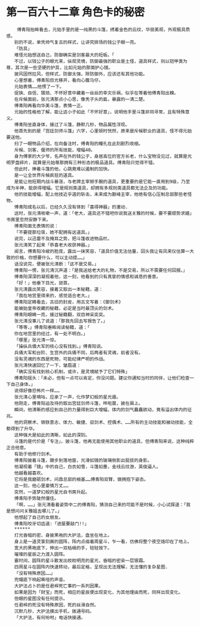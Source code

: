 # 第一百六十二章 角色卡的秘密
        傅青阳抬眸看去，元始手里的是一纯黑的斗篷，绣着金色的云纹，华丽美观，外观极具质感。
       别的不说，单凭帅气复古的样式，让讲究排场的钱公子眼一亮。
       「防具」
       难怪元始想送自己，防御确实是剑客最大的短板。「
       不过，以钱公子的眼光来，纵观灵境，防御最强的职业是土怪，道具样式，则以铠甲类为尊，其次是一些坚硬的护具，比如元始的那面护心镜。
       披风固然拉风，但样式，防御太强，除防御外，应该还有其他功能。
       心里想着，傅青阳目光移开，看向心腹马仔。
       元始表情……他愣了一下。
       促狭、自信、猥琐、不怀好意中藏着一丝丝的幸灾乐祸，似乎在等着他傅青阳出糗。
       在斥候面前，张元清那点小心思，像秃子头的虱，暴露的一清二楚。
       傅青阳再看向华美斗篷，表情一正。
       元始的性格他了解，能让这小子如此「不怀好意」，说明他手里斗篷非同寻常，且有特殊意义。
       傅青阳坐直身体，接过了斗篷，静默几秒，物品属性浮现。
       他首先到的是「宫廷剑师斗篷」六字，心里顿时恍然，原来是斥候职业的道具，怪不得元始要送他。
       扫了一眼物品介绍，在向备注时，傅青阳的瞳孔在此刻剧烈收缩。
       斥候、剑客、偃师的所有技能，增幅40。
       身为傅家的大少爷，名声在外的钱公子，身居高位的官方长老，什么宝物没见过，就算是光明罗盘碎片，就算是元始尊那拥有三种形态的极品道具。傅青阳只觉得不错。
       但此时，捧着斗篷的他，心跳竟难以遏制的加快。
       是一让全世界斥候疯狂的道具。
       是能让他短期内战斗暴涨，与老牌主宰掰手腕的道具，更重要的是它能一直用到9级，乃至成为半神，能获得增幅。它是规则类道具，却拥有多规则类道具都无法企及的功能。
       他的技能增幅，配上他技近乎道的斩击，未来成为巅峰主宰，他绝有信心压制总部那些老怪物。
       傅青阳成名以后，已经久久没有体到「喜得神器」的激动.
       这时，张元清咳嗽一声，道：「老大，道具还不错吧你说我送关雅的时候，要不要顺势求婚」书房里忽然安静下来。
       傅青阳面无表情的说：
       「不要提那垃圾，她不配拥有这道具。」
       说完，以迅雷不及掩耳之势，把斗篷收进物品栏。
       张元清笑了起来「恭喜老大收获神器。」
       闻言，傅青阳冷峻的脸庞，露出一抹笑容，「道具价值无法估量，回头我让有凤来仪估算一大致的价格，你想要什么，可以主动提……」
       话没说完，便被张元清断：「这不是交易。」
       傅青阳一愣，张元清沉声道：「是我送给老大的礼物，不是交易，所以不需要任何回报。」
       傅青阳深深的凝视着他，这一刻，他看到的只有真挚的情感和诚恳的善意。
       「好！」他垂下目光，颔首。
       张元清露出笑容，接着又取出一本秘籍，道：
       「我在地宫里得来的，感觉适合老大。」
       傅青阳定睛看去，古旧的封皮，用古文写着：《御剑术》
       能被始皇帝收藏的秘籍，必定是当时最顶尖的剑术。
       傅青阳眼睛一亮，接过秘籍翻，双目神采奕奕。
       张元清没事儿了说道：「那我先回去写报告了。」
       「等等，」傅青阳垂眸阅读秘籍，道：「
       你在地宫里的经过，有一处不明白。」
       「哪里」张元清一惊。
       「操纵兵俑大军的核心没有找到。」傅青阳说。
       兵俑大军和台阶、生宫外的兵俑不同，后两者有灵魂，前者没有。
       没有灵魂的东西是死物，可能纪律严明的作战。
       张元清快速回忆了一下，皱眉道：
       「确实没有找到核心机制，或许，是灵境赋予了它们特殊」
       傅青阳摇头：「未必，但有一点可以肯定，你没问题。建议你通知当时的同伴，让他们检查一下自己身体。」
       说得好像恐怖片一样……
       张元清心里嘀咕，应承了一声，化作梦幻般的星光遁。
       他刚走，傅青阳迫及待的取出宫廷剑师斗篷，哗啦展，披在肩上。
       瞬间，他清晰的感应到自己的力量得到巨大增幅，体内的剑气蠢蠢欲动，竟有溢出体内的征兆。
       他的洞察术、钢铁意志、体力、敏捷、驭剑术、控偶术、……所有的主动技能和被动技能，全都得到了升华。
       这种强大是如此的清晰，如此的深刻。
       斗篷的是代价是「专注」，披斗篷，他再无能使用其他职业的道具，但傅青阳来说，这种纯粹正合他意。
       有助于他修行剑术。
       傅青阳披着斗篷，踱步到落地窗，光滑如镜的玻璃倒影出挺拔的身影。
       他凝视着「镜」中的自己，白衣如雪，斗篷如墨，金线云纹游，英俊逼人。
       他越看越喜欢。
       它将是我磨砺剑术，问鼎总部的根基……傅青阳双臂，做拥抱下姿态。
       这一刻，他心里豪情万丈……
       突然，一道梦幻般的星光自书房升起。
       傅青阳手势陡然僵住。
       「啊，……」张元清看着姿势中二的傅青阳，猜测自己来的可能不是时候，小心试探道：「我是想问问关雅姐去哪儿了。」
       他想起了自己的女朋友。
       傅青阳咬牙切齿道:「进屋要敲门!!」
       ******
       灯光昏暗的密，身披黑袍的大护法，盘坐在地上。
       身上是一道灵箓刻画的圆阵，阵内点缀着周星斗，乍一看，仿佛将整个夜空烙印在了地上。
       宽大的黑袍底下，伸出一双枯槁的手，轻轻按下。
       璀璨的星辰之力渡入圆阵。
       霎时间，圆阵的星斗散发出皎皎明亮的星光，昏暗的密染一层银霜。
       四周星斗在圆阵内快速转动，最后定格，呈现出无法理解，无法懂的复杂星图.
       「没有特殊原因……」
       兜帽底下响起嘶哑的声音。
       大护法占卜的是任君梓死亡事的一系列因果。
       如果是因为「财宝」而死，相应的星辰便出现变化，为其他理由而死，同样出现变化。
       但眼的星图没有任何提示。
       任君梓的死没有特殊原因，死的丝滑自然。
       沉默几秒，大护法摸出手机，拨通号码。
       「大护法，有何吩咐」电话快接通。